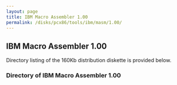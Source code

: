 ```yaml
---
layout: page
title: IBM Macro Assembler 1.00
permalink: /disks/pcx86/tools/ibm/masm/1.00/
---
```


IBM Macro Assembler 1.00
------------------------

Directory listing of the 160Kb distribution diskette is provided below.

### Directory of IBM Macro Assembler 1.00
